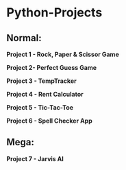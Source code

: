 # Python-Projects

## Normal:

**Project 1 - Rock, Paper & Scissor Game**

**Project 2- Perfect Guess Game**

**Project 3 - TempTracker**

**Project 4 - Rent Calculator**

**Project 5 - Tic-Tac-Toe**

**Project 6 - Spell Checker App**

## Mega:

**Project 7 - Jarvis AI**
